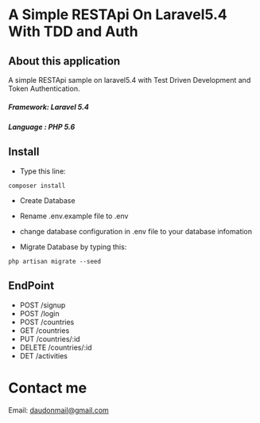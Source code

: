 # A Simple RESTApi On Laravel5.4 With TDD and Auth

## About this application

A simple RESTApi sample on laravel5.4 with Test Driven Development and Token Authentication. <br>
##### Framework: Laravel 5.4
##### Language : PHP 5.6

## Install
- Type this line:
```
composer install
```
- Create Database
- Rename .env.example file  to .env
- change database configuration in .env file to your database infomation

- Migrate Database by typing this:
```
php artisan migrate --seed
```

## EndPoint
- POST /signup
- POST /login
- POST /countries
- GET /countries
- PUT /countries/:id
- DELETE /countries/:id
- DET /activities


# Contact me 
Email: daudonmail@gmail.com    